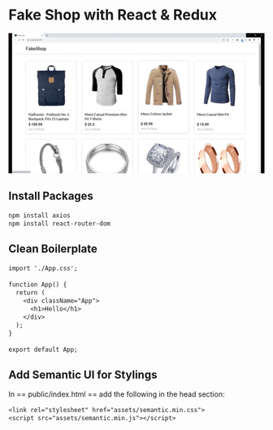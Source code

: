 # Fake Shop with React & Redux

![](assets/img1.png)


## Install Packages
```
npm install axios
npm install react-router-dom
```

## Clean Boilerplate
```
import './App.css';

function App() {
  return (
    <div className="App">
      <h1>Hello</h1>
    </div>
  );
}

export default App;
```

## Add Semantic UI for Stylings
In == public/index.html == add the following in the head section:
```
<link rel="stylesheet" href="assets/semantic.min.css">
<script src="assets/semantic.min.js"></script>
```

